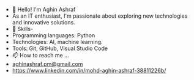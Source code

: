 - 👋 Hello! I'm Aghin Ashraf
- As an IT enthusiast, I'm passionate about exploring new technologies and innovative solutions.
- 👀 Skills-
-  Programming languages: Python
- Technologies: AI, machine learning.
- Tools: Git, GitHub, Visual Studio Code
- 📫 How to reach me ...
- aghinashraf.pm@gmail.com
- https://www.linkedin.com/in/mohd-aghin-ashraf-38811226b/
